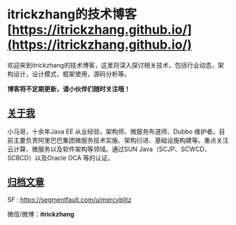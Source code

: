 # itrickzhang的技术博客 [https://itrickzhang.github.io/](https://itrickzhang.github.io/)

欢迎来到itrickzhang的技术博客，这里将深入探讨相关技术，包括行业动态，架构设计，设计模式，框架使用，源码分析等。

**博客将不定期更新，请小伙伴们随时关注哦！**




## [关于我](https://itrickzhang.github.io/about/)

小马哥，十余年Java EE 从业经验，架构师、微服务布道师、Dubbo 维护者。目前主要负责阿里巴巴集团微服务技术实施、架构衍进、基础设施构建等。重点关注云计算、微服务以及软件架构等领域。通过SUN Java（SCJP、SCWCD、SCBCD）以及Oracle OCA 等的认证。



## [归档文章](https://itrickzhang.github.io/archive/)



SF : https://segmentfault.com/u/mercyblitz

微信/微博：**itrickzhang**

